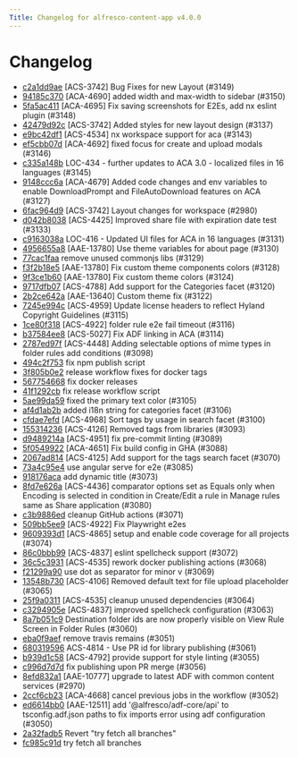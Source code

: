 ```yaml
---
Title: Changelog for alfresco-content-app v4.0.0
---
```


# Changelog

- [c2a1dd9ae](https://github.com/Alfresco/alfresco-content-app/commit/c2a1dd9ae) [ACS-3742] Bug Fixes for new Layout (#3149)
- [94185c370](https://github.com/Alfresco/alfresco-content-app/commit/94185c370) [ACA-4690] added width and max-width to sidebar (#3150)
- [5fa5ac411](https://github.com/Alfresco/alfresco-content-app/commit/5fa5ac411) [ACA-4695] Fix saving screenshots for E2Es, add nx eslint plugin (#3148)
- [42479d92c](https://github.com/Alfresco/alfresco-content-app/commit/42479d92c) [ACS-3742] Added styles for new layout design  (#3137)
- [e9bc42df1](https://github.com/Alfresco/alfresco-content-app/commit/e9bc42df1) [ACS-4534] nx workspace support for aca (#3143)
- [ef5cbb07d](https://github.com/Alfresco/alfresco-content-app/commit/ef5cbb07d) [ACA-4692] fixed focus for create and upload modals (#3146)
- [c335a148b](https://github.com/Alfresco/alfresco-content-app/commit/c335a148b) LOC-434 - further updates to ACA 3.0 - localized files in 16 languages (#3145)
- [9148ccc6a](https://github.com/Alfresco/alfresco-content-app/commit/9148ccc6a) [ACA-4679] Added code changes and env variables to enable DownloadPrompt and FileAutoDownload features on ACA (#3127)
- [6fac964d9](https://github.com/Alfresco/alfresco-content-app/commit/6fac964d9) [ACS-3742] Layout changes for workspace (#2980)
- [d042b8038](https://github.com/Alfresco/alfresco-content-app/commit/d042b8038) [ACS-4425] Improved share file with expiration date test (#3133)
- [c9163038a](https://github.com/Alfresco/alfresco-content-app/commit/c9163038a) LOC-416 - Updated UI files for ACA in 16 languages (#3131)
- [4956655a8](https://github.com/Alfresco/alfresco-content-app/commit/4956655a8) [AAE-13780] Use theme variables for about page (#3130)
- [77cac1faa](https://github.com/Alfresco/alfresco-content-app/commit/77cac1faa) remove unused commonjs libs (#3129)
- [f3f2b18e5](https://github.com/Alfresco/alfresco-content-app/commit/f3f2b18e5) [AAE-13780] Fix custom theme components colors (#3128)
- [9f3ce1b60](https://github.com/Alfresco/alfresco-content-app/commit/9f3ce1b60) [AAE-13780] Fix custom theme colors (#3124)
- [9717dfb07](https://github.com/Alfresco/alfresco-content-app/commit/9717dfb07) [ACS-4788] Add support for the Categories facet (#3120)
- [2b2ce642a](https://github.com/Alfresco/alfresco-content-app/commit/2b2ce642a) [AAE-13640] Custom theme fix (#3122)
- [7245e994c](https://github.com/Alfresco/alfresco-content-app/commit/7245e994c) [ACS-4959] Update license headers to reflect Hyland Copyright Guidelines (#3115)
- [1ce80f318](https://github.com/Alfresco/alfresco-content-app/commit/1ce80f318) [ACS-4922] folder rule e2e fail timeout (#3116)
- [b37584ee8](https://github.com/Alfresco/alfresco-content-app/commit/b37584ee8) [ACS-5027] Fix ADF linking in ACA (#3114)
- [2787ed97f](https://github.com/Alfresco/alfresco-content-app/commit/2787ed97f) [ACS-4448] Adding selectable options of mime types in folder rules add conditions (#3098)
- [494c2f753](https://github.com/Alfresco/alfresco-content-app/commit/494c2f753) fix npm publish script
- [3f805b0e2](https://github.com/Alfresco/alfresco-content-app/commit/3f805b0e2) release workflow fixes for docker tags
- [567754668](https://github.com/Alfresco/alfresco-content-app/commit/567754668) fix docker releases
- [41f1292cb](https://github.com/Alfresco/alfresco-content-app/commit/41f1292cb) fix release workflow script
- [5ae99da59](https://github.com/Alfresco/alfresco-content-app/commit/5ae99da59) fixed the primary text color (#3105)
- [af4d1ab2b](https://github.com/Alfresco/alfresco-content-app/commit/af4d1ab2b) added i18n string for categories facet (#3106)
- [cfdae7efd](https://github.com/Alfresco/alfresco-content-app/commit/cfdae7efd) [ACS-4968] Sort tags by usage in search facet (#3100)
- [155314236](https://github.com/Alfresco/alfresco-content-app/commit/155314236) [ACS-4126] Removed tags from libraries (#3093)
- [d9489214a](https://github.com/Alfresco/alfresco-content-app/commit/d9489214a) [ACS-4951] fix pre-commit linting (#3089)
- [5f0549922](https://github.com/Alfresco/alfresco-content-app/commit/5f0549922) [ACA-4651] Fix build config in GHA (#3088)
- [2067ad814](https://github.com/Alfresco/alfresco-content-app/commit/2067ad814) [ACS-4125] Add support for the tags search facet (#3070)
- [73a4c95e4](https://github.com/Alfresco/alfresco-content-app/commit/73a4c95e4) use angular serve for e2e (#3085)
- [918176aca](https://github.com/Alfresco/alfresco-content-app/commit/918176aca) add dynamic title (#3073)
- [8fd7e626a](https://github.com/Alfresco/alfresco-content-app/commit/8fd7e626a) [ACS-4436] comparator options set as Equals only when Encoding is selected in condition in Create/Edit a rule in Manage rules same as Share application (#3080)
- [c3b9886ed](https://github.com/Alfresco/alfresco-content-app/commit/c3b9886ed) cleanup GitHub actions (#3071)
- [509bb5ee9](https://github.com/Alfresco/alfresco-content-app/commit/509bb5ee9) [ACS-4922] Fix Playwright e2es
- [9609393d1](https://github.com/Alfresco/alfresco-content-app/commit/9609393d1) [ACS-4865] setup and enable code coverage for all projects (#3074)
- [86c0bbb99](https://github.com/Alfresco/alfresco-content-app/commit/86c0bbb99) [ACS-4837] eslint spellcheck support (#3072)
- [36c5c3931](https://github.com/Alfresco/alfresco-content-app/commit/36c5c3931) [ACS-4535] rework docker publishing actions (#3068)
- [f21299a90](https://github.com/Alfresco/alfresco-content-app/commit/f21299a90) use dot as separator for minor v (#3069)
- [13548b730](https://github.com/Alfresco/alfresco-content-app/commit/13548b730) [ACS-4106] Removed default text for file upload placeholder (#3065)
- [25f9a0311](https://github.com/Alfresco/alfresco-content-app/commit/25f9a0311) [ACS-4535] cleanup unused dependencies (#3064)
- [c3294905e](https://github.com/Alfresco/alfresco-content-app/commit/c3294905e) [ACS-4837] improved spellcheck configuration (#3063)
- [8a7b051c9](https://github.com/Alfresco/alfresco-content-app/commit/8a7b051c9) Destination folder ids are now properly visible on View Rule Screen in Folder Rules (#3060)
- [eba0f9aef](https://github.com/Alfresco/alfresco-content-app/commit/eba0f9aef) remove travis remains (#3051)
- [680319596](https://github.com/Alfresco/alfresco-content-app/commit/680319596) ACS-4814 -  Use PR id for library publishing (#3061)
- [b939d1c58](https://github.com/Alfresco/alfresco-content-app/commit/b939d1c58) [ACS-4792] provide support for style linting (#3055)
- [c996d7d7d](https://github.com/Alfresco/alfresco-content-app/commit/c996d7d7d) fix publishing upon PR merge (#3056)
- [8efd832a1](https://github.com/Alfresco/alfresco-content-app/commit/8efd832a1) [AAE-10777] upgrade to latest ADF with common content services (#2970)
- [2ccf6cb23](https://github.com/Alfresco/alfresco-content-app/commit/2ccf6cb23) [ACA-4668] cancel previous jobs in the workflow (#3052)
- [ed6614bb0](https://github.com/Alfresco/alfresco-content-app/commit/ed6614bb0) [AAE-12511] add &#39;@alfresco/adf-core/api&#39; to tsconfig.adf.json paths to fix imports error using adf configuration (#3050)
- [2a32fadb5](https://github.com/Alfresco/alfresco-content-app/commit/2a32fadb5) Revert &#34;try fetch all branches&#34;
- [fc985c91d](https://github.com/Alfresco/alfresco-content-app/commit/fc985c91d) try fetch all branches

